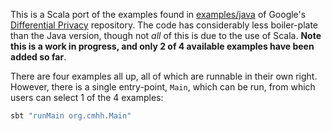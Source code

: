 This is a Scala port of the examples found in [examples/java](https://github.com/google/differential-privacy/tree/main/examples/java) of Google's [Differential Privacy](https://github.com/google/differential-privacy) repository.  The code has considerably less boiler-plate than the Java version, though not _all_ of this is due to the use of Scala.  **Note this is a work in progress, and only 2 of 4 available examples have been added so far**.

There are four examples all up, all of which are runnable in their own right.  However, there is a single entry-point, `Main`, which can be run, from which users can select 1 of the 4 examples:

```bash
sbt "runMain org.cmhh.Main"
```